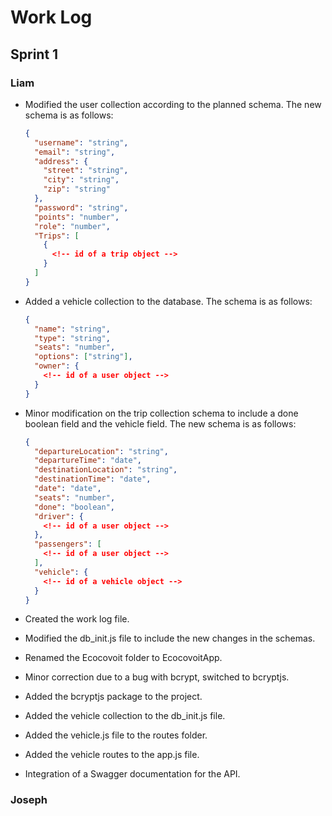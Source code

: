 # Work Log

## Sprint 1

### Liam

- Modified the user collection according to the planned schema. The new schema is as follows:

  ```json
  {
    "username": "string",
    "email": "string",
    "address": {
      "street": "string",
      "city": "string",
      "zip": "string"
    },
    "password": "string",
    "points": "number",
    "role": "number",
    "Trips": [
      {
        <!-- id of a trip object -->
      }
    ]
  }
  ```

- Added a vehicle collection to the database. The schema is as follows:

  ```json
  {
    "name": "string",
    "type": "string",
    "seats": "number",
    "options": ["string"],
    "owner": {
      <!-- id of a user object -->
    }
  }
  ```

- Minor modification on the trip collection schema to include a done boolean field and the vehicle field. The new schema is as follows:

  ```json
  {
    "departureLocation": "string",
    "departureTime": "date",
    "destinationLocation": "string",
    "destinationTime": "date",
    "date": "date",
    "seats": "number",
    "done": "boolean",
    "driver": {
      <!-- id of a user object -->
    },
    "passengers": [
      <!-- id of a user object -->
    ],
    "vehicle": {
      <!-- id of a vehicle object -->
    }
  }
  ```

- Created the work log file.
- Modified the db_init.js file to include the new changes in the schemas.
- Renamed the Ecocovoit folder to EcocovoitApp.
- Minor correction due to a bug with bcrypt, switched to bcryptjs.
- Added the bcryptjs package to the project.
- Added the vehicle collection to the db_init.js file.
- Added the vehicle.js file to the routes folder.
- Added the vehicle routes to the app.js file.
- Integration of a Swagger documentation for the API.

### Joseph
